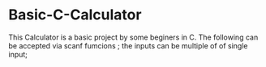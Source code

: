 # Basic-C-Calculator
This Calculator is a basic project by some beginers in C.
The following can be accepted via scanf fumcions ;
the inputs can be multiple of of single input;
